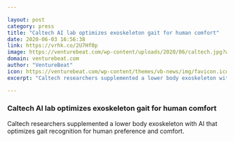 ```yaml
---

layout: post
category: press
title: "Caltech AI lab optimizes exoskeleton gait for human comfort"
date: 2020-06-03 16:56:38
link: https://vrhk.co/2U7Hf0p
image: https://venturebeat.com/wp-content/uploads/2020/06/caltech.jpg?w=1200&strip=all
domain: venturebeat.com
author: "VentureBeat"
icon: https://venturebeat.com/wp-content/themes/vb-news/img/favicon.ico
excerpt: "Caltech researchers supplemented a lower body exoskeleton with AI that optimizes gait recognition for human preference and comfort."

---
```


### Caltech AI lab optimizes exoskeleton gait for human comfort

Caltech researchers supplemented a lower body exoskeleton with AI that optimizes gait recognition for human preference and comfort.